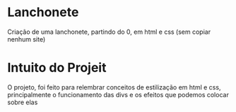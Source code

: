 # Lanchonete
Criação de uma lanchonete, partindo do 0, em html e css  (sem copiar nenhum site)
<h1> Intuito do Projeit</h1>
<p>O projeto, foi feito para relembrar conceitos de estilização em html e css, principalmente o funcionamento das divs e os efeitos que podemos colocar sobre elas </p>
